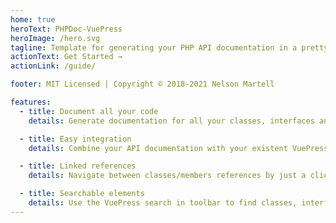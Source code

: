 ```yaml
---
home: true
heroText: PHPDoc-VuePress
heroImage: /hero.svg
tagline: Template for generating your PHP API documentation in a pretty VuePress format
actionText: Get Started →
actionLink: /guide/

footer: MIT Licensed | Copyright © 2018-2021 Nelson Martell

features:
  - title: Document all your code
    details: Generate documentation for all your classes, interfaces and traits sorted by namespace. Also, include your global/namespaced functions and constants.

  - title: Easy integration
    details: Combine your API documentation with your existent VuePress pages by simply adding the 5 generated files to your sidebar configuration as a group.

  - title: Linked references
    details: Navigate between classes/members references by just a click. Get references of inherited members

  - title: Searchable elements
    details: Use the VuePress search in toolbar to find classes, interfaces, traits, functions and constants by name.
---
```


